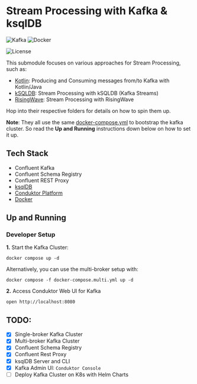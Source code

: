 # Stream Processing with Kafka & ksqlDB

![Kafka](https://img.shields.io/badge/Confluent_Kafka-7.6.x-141414?style=flat&logo=apachekafka&logoColor=white&labelColor=141414)
![Docker](https://img.shields.io/badge/Docker-329DEE?style=flat&logo=docker&logoColor=white&labelColor=329DEE)

![License](https://img.shields.io/badge/license-CC--BY--SA--4.0-31393F?style=flat&logo=creativecommons&logoColor=black&labelColor=white)

This submodule focuses on various approaches for Stream Processing, such as:

- [Kotlin](kotlin/): Producing and Consuming messages from/to Kafka with Kotlin/Java
- [kSQLDB](ksqldb/): Stream Processing with kSQLDB (Kafka Streams)
- [RisingWave](risingwave/): Stream Processing with RisingWave

Hop into their respective folders for details on how to spin them up.

**Note**: They all use the same [docker-compose.yml](docker-compose.yml) to bootstrap the kafka cluster. So read the **Up and Running** instructions down below on how to set it up.


## Tech Stack
- Confluent Kafka
- Confluent Schema Registry
- Confluent REST Proxy
- [ksqlDB](https://ksqldb.io/)
- [Conduktor Platform](https://v2.conduktor.io/)
- [Docker](https://docs.docker.com/get-docker/)


## Up and Running

### Developer Setup

**1.** Start the Kafka Cluster:
```shell
docker compose up -d
```

Alternatively, you can use the multi-broker setup with:
```shell
docker compose -f docker-compose.multi.yml up -d
```


**2.** Access Conduktor Web UI for Kafka
```shell
open http://localhost:8080
```

## TODO:
- [x] Single-broker Kafka Cluster
- [x] Multi-broker Kafka Cluster
- [x] Confluent Schema Registry
- [x] Confluent Rest Proxy
- [x] ksqlDB Server and CLI
- [x] Kafka Admin UI: `Conduktor Console`
- [ ] Deploy Kafka Cluster on K8s with Helm Charts
